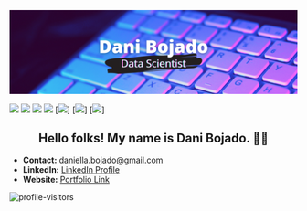 [![Header](images/dbojado_banner.png "Header")](https://danibojado.com/)

[<img src="https://img.shields.io/badge/python%20-%2314354C.svg?&style=for-the-badge&logo=python&logoColor=white"/>](https://www.python.org/) [<img src="https://img.shields.io/badge/pandas%20-%23150458.svg?&style=for-the-badge&logo=pandas&logoColor=white" />](https://pandas.pydata.org) [<img src="https://img.shields.io/badge/numpy%20-%23013243.svg?&style=for-the-badge&logo=numpy&logoColor=white" />](https://numpy.org) [<img src="https://img.shields.io/badge/markdown-%23000000.svg?&style=for-the-badge&logo=markdown&logoColor=white"/>](https://www.markdownguide.org) [<img src="https://img.shields.io/badge/github%20-%23121011.svg?&style=for-the-badge&logo=github&logoColor=white"/>] [<img src="https://img.shields.io/badge/mysql-%2300f.svg?&style=for-the-badge&logo=mysql&logoColor=white"/>] [<img src="https://img.shields.io/badge/Jupyter%20-%23F37626.svg?&style=for-the-badge&logo=Jupyter&logoColor=white"/>]

<h2 align="center">Hello folks! My name is Dani Bojado. 👋🤓</h2>

- <b>Contact:</b> daniella.bojado@gmail.com
- <b>LinkedIn:</b> [LinkedIn Profile](https://www.linkedin.com/in/daniella-bojado) 
- <b>Website:</b> [Portfolio Link](https://danibojado.com/) 

![profile-visitors](https://visitor-badge.glitch.me/badge?page_id=dbojado.dbojado)
